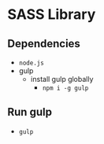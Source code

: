 # SASS Library

## Dependencies

- `node.js`
- gulp
  - install gulp globally
    - `npm i -g gulp`

## Run gulp

- `gulp`
